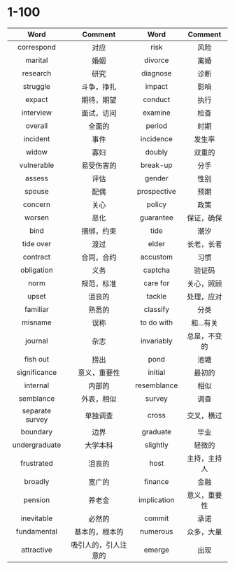 # 1-100

| Word            | Comment              | Word        | Comment      |
| :---:           | :---:                | :---:       | :---:        |
| correspond      | 对应                 | risk        | 风险         |
| marital         | 婚姻                 | divorce     | 离婚         |
| research        | 研究                 | diagnose    | 诊断         |
| struggle        | 斗争，挣扎           | impact      | 影响         |
| expact          | 期待，期望           | conduct     | 执行         |
| interview       | 面试，访问           | examine     | 检查         |
| overall         | 全面的               | period      | 时期         |
| incident        | 事件                 | incidence   | 发生率       |
| widow           | 寡妇                 | doubly      | 双重的       |
| vulnerable      | 易受伤害的           | break-up    | 分手         |
| assess          | 评估                 | gender      | 性别         |
| spouse          | 配偶                 | prospective | 预期         |
| concern         | 关心                 | policy      | 政策         |
| worsen          | 恶化                 | guarantee   | 保证，确保   |
| bind            | 捆绑，约束           | tide        | 潮汐         |
| tide over       | 渡过                 | elder       | 长老，长者   |
| contract        | 合同，合约           | accustom    | 习惯         |
| obligation      | 义务                 | captcha     | 验证码       |
| norm            | 规范，标准           | care for    | 关心，照顾   |
| upset           | 沮丧的               | tackle      | 处理，应对   |
| familiar        | 熟悉的               | classify    | 分类         |
| misname         | 误称                 | to do with  | 和...有关    |
| journal         | 杂志                 | invariably  | 总是，不变的 |
| fish out        | 捞出                 | pond        | 池塘         |
| significance    | 意义，重要性         | initial     | 最初的       |
| internal        | 内部的               | resemblance | 相似         |
| semblance       | 外表，相似           | survey      | 调查         |
| separate survey | 单独调查             | cross       | 交叉，横过   |
| boundary        | 边界                 | graduate    | 毕业         |
| undergraduate   | 大学本科             | slightly    | 轻微的       |
| frustrated      | 沮丧的               | host        | 主持，主持人 |
| broadly         | 宽广的               | finance     | 金融         |
| pension         | 养老金               | implication | 意义，重要性 |
| inevitable      | 必然的               | commit      | 承诺         |
| fundamental     | 基本的，根本的       | numerous    | 众多，大量   |
| attractive      | 吸引人的，引人注意的 | emerge      | 出现         |
